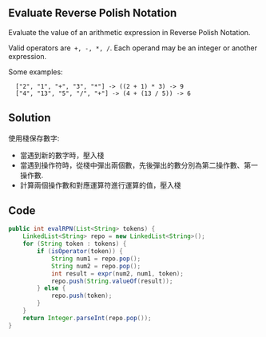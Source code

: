 ## Evaluate Reverse Polish Notation

Evaluate the value of an arithmetic expression in Reverse Polish Notation.

Valid operators are` +, -, *, /`. Each operand may be an integer or another expression.

Some examples:
```
  ["2", "1", "+", "3", "*"] -> ((2 + 1) * 3) -> 9
  ["4", "13", "5", "/", "+"] -> (4 + (13 / 5)) -> 6
```

## Solution

使用棧保存數字:

* 當遇到新的數字時，壓入棧
* 當遇到操作符時，從棧中彈出兩個數，先後彈出的數分別為第二操作數、第一操作數.
* 計算兩個操作數和對應運算符進行運算的值，壓入棧

## Code
```java
public int evalRPN(List<String> tokens) {
	LinkedList<String> repo = new LinkedList<String>();
	for (String token : tokens) {
		if (isOperator(token)) {
			String num1 = repo.pop();
			String num2 = repo.pop();
			int result = expr(num2, num1, token);
			repo.push(String.valueOf(result));
		} else {
			repo.push(token);
		}
	}
	return Integer.parseInt(repo.pop());
}
```
